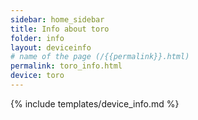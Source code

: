 ```yaml
---
sidebar: home_sidebar
title: Info about toro
folder: info
layout: deviceinfo
# name of the page (/{{permalink}}.html)
permalink: toro_info.html
device: toro
---
```

{% include templates/device_info.md %}
